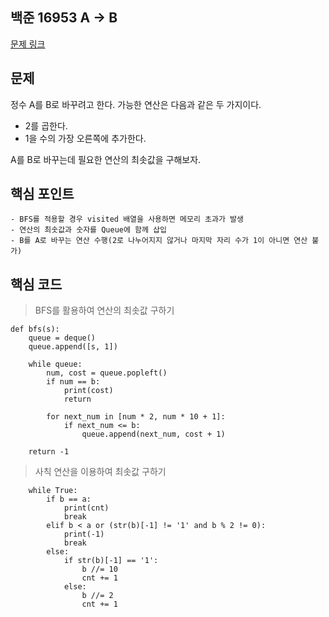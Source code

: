 ## 백준 16953 A → B
[문제 링크](https://www.acmicpc.net/problem/16953)

## 문제
정수 A를 B로 바꾸려고 한다. 가능한 연산은 다음과 같은 두 가지이다.

- 2를 곱한다.
- 1을 수의 가장 오른쪽에 추가한다.  
  
A를 B로 바꾸는데 필요한 연산의 최솟값을 구해보자.

## 핵심 포인트
```
- BFS를 적용할 경우 visited 배열을 사용하면 메모리 초과가 발생
- 연산의 최솟값과 숫자를 Queue에 함께 삽입
- B를 A로 바꾸는 연산 수행(2로 나누어지지 않거나 마지막 자리 수가 1이 아니면 연산 불가)
```

## 핵심 코드
> BFS를 활용하여 연산의 최솟값 구하기
```
def bfs(s):
    queue = deque()
    queue.append([s, 1])

    while queue:
        num, cost = queue.popleft()
        if num == b:
            print(cost)
            return

        for next_num in [num * 2, num * 10 + 1]:
            if next_num <= b:
                queue.append(next_num, cost + 1)

    return -1 
```

> 사칙 연산을 이용하여 최솟값 구하기
```
    while True:
        if b == a:
            print(cnt)
            break
        elif b < a or (str(b)[-1] != '1' and b % 2 != 0):
            print(-1)
            break
        else:
            if str(b)[-1] == '1':
                b //= 10
                cnt += 1
            else:
                b //= 2
                cnt += 1
```
